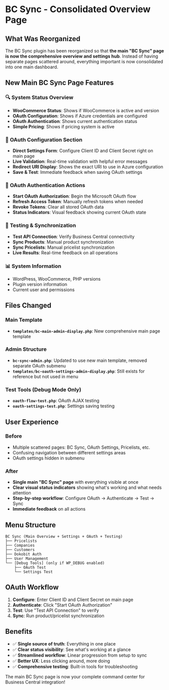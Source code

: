 # BC Sync - Consolidated Overview Page

## What Was Reorganized

The BC Sync plugin has been reorganized so that **the main "BC Sync" page is now the comprehensive overview and settings hub**. Instead of having separate pages scattered around, everything important is now consolidated into one main dashboard.

## New Main BC Sync Page Features

### 🔍 **System Status Overview**
- **WooCommerce Status**: Shows if WooCommerce is active and version
- **OAuth Configuration**: Shows if Azure credentials are configured
- **OAuth Authentication**: Shows current authentication status
- **Simple Pricing**: Shows if pricing system is active

### 🔐 **OAuth Configuration Section**
- **Direct Settings Form**: Configure Client ID and Client Secret right on main page
- **Live Validation**: Real-time validation with helpful error messages
- **Redirect URI Display**: Shows the exact URI to use in Azure configuration
- **Save & Test**: Immediate feedback when saving OAuth settings

### 🚀 **OAuth Authentication Actions**
- **Start OAuth Authorization**: Begin the Microsoft OAuth flow
- **Refresh Access Token**: Manually refresh tokens when needed
- **Revoke Tokens**: Clear all stored OAuth data
- **Status Indicators**: Visual feedback showing current OAuth state

### 🧪 **Testing & Synchronization**
- **Test API Connection**: Verify Business Central connectivity
- **Sync Products**: Manual product synchronization
- **Sync Pricelists**: Manual pricelist synchronization
- **Live Results**: Real-time feedback on all operations

### 📊 **System Information**
- WordPress, WooCommerce, PHP versions
- Plugin version information
- Current user and permissions

## Files Changed

### Main Template
- **`templates/bc-main-admin-display.php`**: New comprehensive main page template

### Admin Structure
- **`bc-sync-admin.php`**: Updated to use new main template, removed separate OAuth submenu
- **`templates/bc-oauth-settings-admin-display.php`**: Still exists for reference but not used in menu

### Test Tools (Debug Mode Only)
- **`oauth-flow-test.php`**: OAuth AJAX testing
- **`oauth-settings-test.php`**: Settings saving testing

## User Experience

### Before
- Multiple scattered pages: BC Sync, OAuth Settings, Pricelists, etc.
- Confusing navigation between different settings areas
- OAuth settings hidden in submenu

### After  
- **Single main "BC Sync" page** with everything visible at once
- **Clear visual status indicators** showing what's working and what needs attention
- **Step-by-step workflow**: Configure OAuth → Authenticate → Test → Sync
- **Immediate feedback** on all actions

## Menu Structure

```
BC Sync (Main Overview + Settings + OAuth + Testing)
├── Pricelists
├── Companies  
├── Customers
├── Dokobit Auth
├── User Management
└── [Debug Tools] (only if WP_DEBUG enabled)
    ├── OAuth Test
    └── Settings Test
```

## OAuth Workflow

1. **Configure**: Enter Client ID and Client Secret on main page
2. **Authenticate**: Click "Start OAuth Authorization" 
3. **Test**: Use "Test API Connection" to verify
4. **Sync**: Run product/pricelist synchronization

## Benefits

- ✅ **Single source of truth**: Everything in one place
- ✅ **Clear status visibility**: See what's working at a glance  
- ✅ **Streamlined workflow**: Linear progression from setup to sync
- ✅ **Better UX**: Less clicking around, more doing
- ✅ **Comprehensive testing**: Built-in tools for troubleshooting

The main BC Sync page is now your complete command center for Business Central integration!
